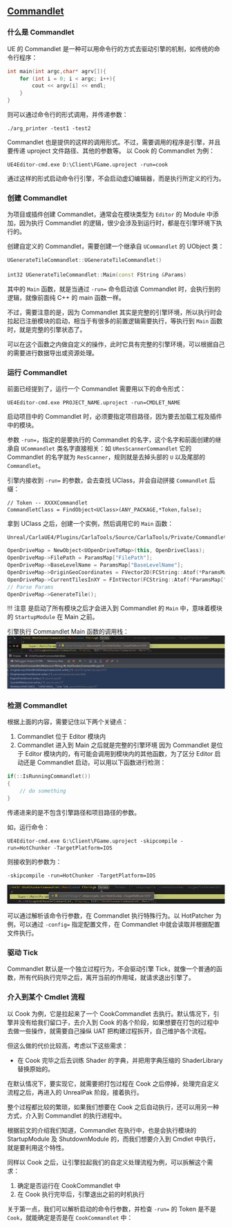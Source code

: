 
## [Commandlet](https://imzlp.com/posts/27475/) 

### 什么是 Commandlet

UE 的 Commandlet 是一种可以用命令行的方式去驱动引擎的机制，如传统的命令行程序：
```cpp
int main(int argc,char* agrv[]){
	for (int i = 0; i < argc; i++){
        cout << argv[i] << endl;
    }
}
```
则可以通过命令行的形式调用，并传递参数：
```shell
./arg_printer -test1 -test2
```
Commandlet 也是提供的这样的调用形式。不过，需要调用的程序是引擎，并且要传递 uproject 文件路径、其他的参数等。
以 Cook 的 Commandlet 为例：
```shell
UE4Editor-cmd.exe D:\Client\FGame.uproject -run=cook
```
通过这样的形式启动命令行引擎，不会启动虚幻编辑器，而是执行所定义的行为。


### 创建 Commandlet
为项目或插件创建 Commandlet，通常会在模块类型为 `Editor` 的 Module 中添加，因为执行 Commandlet 的逻辑，很少会涉及到运行时，都是在引擎环境下执行的。

创建自定义的 Commandlet，需要创建一个继承自 `UCommandlet` 的 UObject 类：
```cpp
UGenerateTileCommandlet::UGenerateTileCommandlet()

int32 UGenerateTileCommandlet::Main(const FString &Params)
```

其中的 `Main` 函数，就是当通过 `-run=` 命令启动该 Commandlet 时，会执行到的逻辑，就像前面纯 C++ 的 main 函数一样。

不过，需要注意的是，因为 Commandlet 其实是完整的引擎环境，所以执行时会拉起已注册模块的启动，相当于有很多的前置逻辑需要执行，等执行到 `Main` 函数时，就是完整的引擎状态了。

可以在这个函数之内做自定义的操作，此时它具有完整的引擎环境，可以根据自己的需要进行数据导出或资源处理。


### 运行 Commandlet

前面已经提到了，运行一个 Commandlet 需要用以下的命令形式：
```shell
UE4Editor-cmd.exe PROJECT_NAME.uproject -run=CMDLET_NAME
```

启动项目中的 Commandlet 时，必须要指定项目路径，因为要去加载工程及插件中的模块。

参数 `-run=`，指定的是要执行的 Commandlet 的名字，这个名字和前面创建的继承自 `UCommandlet` 类名字直接相关：如 `UResScannerCommandlet` 它的 Commandlet 的名字就为 `ResScanner`，规则就是去掉头部的 `U` 以及尾部的 `Commandlet`。

引擎内接收到 `-run=` 的参数，会去查找 UClass，并会自动拼接 `Commandlet` 后缀：
```shell
// Token -- XXXXCommandlet
CommandletClass = FindObject<UClass>(ANY_PACKAGE,*Token,false);
```


拿到 UClass 之后，创建一个实例，然后调用它的 `Main` 函数：
```shell
Unreal/CarlaUE4/Plugins/CarlaTools/Source/CarlaTools/Private/Commandlet/GenerateTileCommandlet.cpp
```

```cpp
OpenDriveMap = NewObject<UOpenDriveToMap>(this, OpenDriveClass);
OpenDriveMap->FilePath = ParamsMap["FilePath"];
OpenDriveMap->BaseLevelName = ParamsMap["BaseLevelName"];
OpenDriveMap->OriginGeoCoordinates = FVector2D(FCString::Atof(*ParamsMap["GeoCoordsX"]),FCString::Atof(*ParamsMap["GeoCoordsY"]));
OpenDriveMap->CurrentTilesInXY = FIntVector(FCString::Atof(*ParamsMap["CTileX"]),FCString::Atof(*ParamsMap["CTileY"]), 0);
// Parse Params
OpenDriveMap->GenerateTile();
```

!!! 注意
    是启动了所有模块之后才会进入到 Commandlet 的 `Main` 中，意味着模块的 `StartupModule` 在 Main 之前。

引擎执行 Commandlet Main 函数的调用栈：
![LidarPointCloud](../img/tuto_D_windows_debug/commandlet_call_stack.jpg)


### 检测 Commandlet

根据上面的内容，需要记住以下两个关键点：

1. Commandlet 位于 Editor 模块内
2. Commandlet 进入到 Main 之后就是完整的引擎环境
因为 Commandlet 是位于 Editor 模块内的，有可能会调用到模块内的其他函数，为了区分 Editor 启动还是 Commandlet 启动，可以用以下函数进行检测：
```cpp
if(::IsRunningCommandlet())
{
	// do something
}
```

传递进来的是不包含引擎路径和项目路径的参数。

如，运行命令：
```shell
UE4Editor-cmd.exe G:\Client\FGame.uproject -skipcompile -run=HotChunker -TargetPlatform=IOS
```

则接收到的参数为：
```shell
-skipcompile -run=HotChunker -TargetPlatform=IOS
```
![LidarPointCloud](../img/tuto_D_windows_debug/commandlet_received_param.jpg)

可以通过解析该命令行参数，在 Commandlet 执行特殊行为。以 HotPatcher 为例，可以通过 `-config=` 指定配置文件，在 Commandlet 中就会读取并根据配置文件执行。


### 驱动 Tick
Commandlet 默认是一个独立过程行为，不会驱动引擎 Tick，就像一个普通的函数，所有代码执行完毕之后，离开当前的作用域，就请求退出引擎了。



### 介入到某个 Cmdlet 流程
以 Cook 为例，它是拉起来了一个 CookCommandlet 去执行。默认情况下，引擎并没有给我们留口子，去介入到 Cook 的各个阶段，如果想要在打包的过程中去做一些操作，就需要自己操纵 UAT 把构建过程拆开，自己维护各个流程。

但这么做的代价比较高，考虑以下这些需求：

* 在 Cook 完毕之后去训练 Shader 的字典，并把用字典压缩的 ShaderLibrary 替换原始的。


在默认情况下，要实现它，就需要把打包过程在 Cook 之后停掉，处理完自定义流程之后，再进入的 UnrealPak 阶段，接着执行。

整个过程都比较的繁琐，如果我们想要在 Cook 之后自动执行，还可以用另一种方式，介入到 Commandlet 的执行进程中。

根据前文的介绍我们知道，Commandlet 在执行中，也是会执行模块的 StartupModule 及 ShutdownModule 的，而我们想要介入到 Cmdlet 中执行，就是要利用这个特性。

同样以 Cook 之后，让引擎拉起我们的自定义处理流程为例，可以拆解这个需求：

1. 确定是否运行在 CookCommandlet 中
2. 在 Cook 执行完毕后，引擎退出之前的时机执行

关于第一点，我们可以解析启动的命令行参数，并检查 `-run=` 的 Token 是不是 `Cook`，就能确定是否是在 `CookCommandlet` 中：
